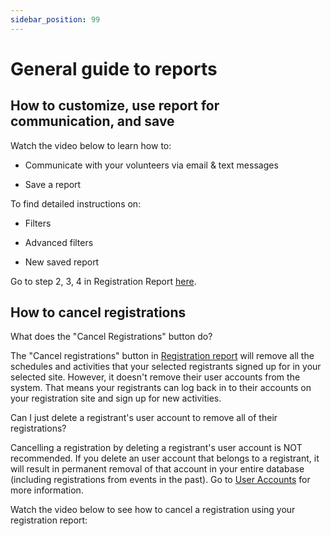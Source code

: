 ```yaml
---
sidebar_position: 99
---
```




# General guide to reports

## How to customize, use report for communication, and save

Watch the video below to learn how to:


* Communicate with your volunteers via email & text messages

* Save a report

To find detailed instructions on:

* Filters

* Advanced filters


* New saved report

Go to step 2, 3, 4 in Registration Report [here](<registration-report.html>).

## How to cancel registrations

What does the "Cancel Registrations" button do?

The "Cancel registrations" button in [Registration report](<registration-report.html>) will remove all the schedules and activities that your selected registrants signed up for in your selected site. However, it doesn't remove their user accounts from the system. That means your registrants can log back in to their accounts on your registration site and sign up for new activities.   
  

Can I just delete a registrant's user account to remove all of their registrations?

Cancelling a registration by deleting a registrant's user account is NOT recommended. If you delete an user account that belongs to a registrant, it will result in permanent removal of that account in your entire database (including registrations from events in the past). Go to [User Accounts](<../user-accounts.html>) for more information.

Watch the video below to see how to cancel a registration using your registration report:
